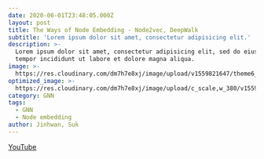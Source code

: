 ```yaml
---
date: 2020-06-01T23:48:05.000Z
layout: post
title: The Ways of Node Embedding - Node2vec, DeepWalk
subtitle: 'Lorem ipsum dolor sit amet, consectetur adipisicing elit.'
description: >-
  Lorem ipsum dolor sit amet, consectetur adipisicing elit, sed do eiusmod
  tempor incididunt ut labore et dolore magna aliqua.
image: >-
  https://res.cloudinary.com/dm7h7e8xj/image/upload/v1559821647/theme6_qeeojf.jpg
optimized_image: >-
  https://res.cloudinary.com/dm7h7e8xj/image/upload/c_scale,w_380/v1559821647/theme6_qeeojf.jpg
category: GNN
tags:
  - GNN
  - Node embedding
author: Jinhwan, Suk
---
```

[YouTube](https://youtu.be/uH9oU6rQYmk)
